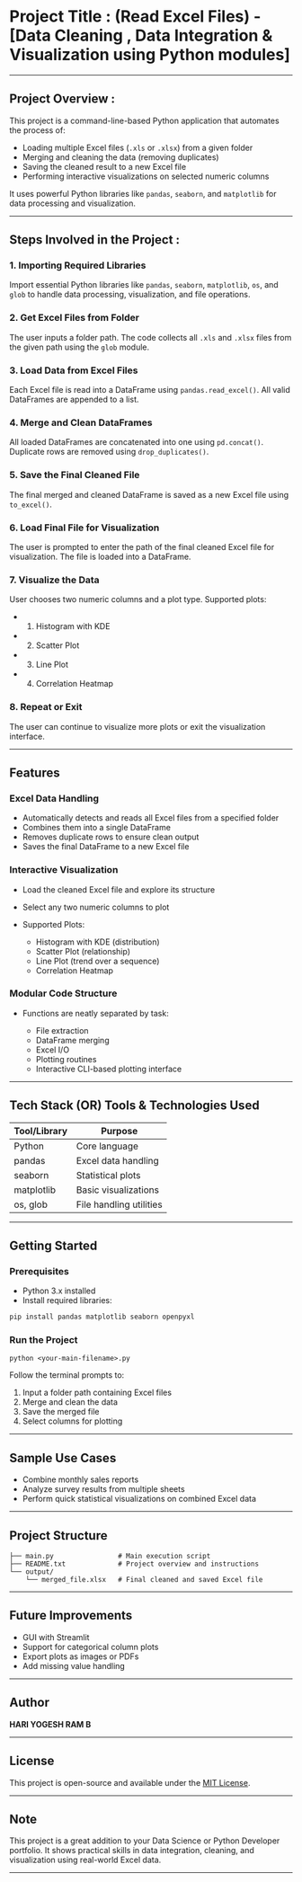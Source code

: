 # Project Title : (Read Excel Files) - [Data Cleaning , Data Integration & Visualization using Python modules]

---
## Project Overview :

This project is a command-line-based Python application that automates the process of:

- Loading multiple Excel files (`.xls` or `.xlsx`) from a given folder
- Merging and cleaning the data (removing duplicates)
- Saving the cleaned result to a new Excel file
- Performing interactive visualizations on selected numeric columns

It uses powerful Python libraries like `pandas`, `seaborn`, and `matplotlib` for data processing and visualization.

---

## Steps Involved in the Project :

### 1. Importing Required Libraries

Import essential Python libraries like `pandas`, `seaborn`, `matplotlib`, `os`, and `glob` to handle data processing, visualization, and file operations.

### 2. Get Excel Files from Folder

The user inputs a folder path. The code collects all `.xls` and `.xlsx` files from the given path using the `glob` module.

### 3. Load Data from Excel Files

Each Excel file is read into a DataFrame using `pandas.read_excel()`. All valid DataFrames are appended to a list.

### 4. Merge and Clean DataFrames

All loaded DataFrames are concatenated into one using `pd.concat()`. Duplicate rows are removed using `drop_duplicates()`.

### 5. Save the Final Cleaned File

The final merged and cleaned DataFrame is saved as a new Excel file using `to_excel()`.

### 6. Load Final File for Visualization

The user is prompted to enter the path of the final cleaned Excel file for visualization. The file is loaded into a DataFrame.

### 7. Visualize the Data

User chooses two numeric columns and a plot type. Supported plots:

- 1) Histogram with KDE
- 2) Scatter Plot
- 3) Line Plot
- 4) Correlation Heatmap

### 8. Repeat or Exit

The user can continue to visualize more plots or exit the visualization interface.

---

## Features

### Excel Data Handling

- Automatically detects and reads all Excel files from a specified folder
- Combines them into a single DataFrame
- Removes duplicate rows to ensure clean output
- Saves the final DataFrame to a new Excel file

###  Interactive Visualization

- Load the cleaned Excel file and explore its structure
- Select any two numeric columns to plot

- Supported Plots:

  - Histogram with KDE (distribution)
  - Scatter Plot (relationship)
  - Line Plot (trend over a sequence)
  - Correlation Heatmap

### Modular Code Structure

- Functions are neatly separated by task:

  - File extraction
  - DataFrame merging
  - Excel I/O
  - Plotting routines
  - Interactive CLI-based plotting interface

---

## Tech Stack (OR) Tools & Technologies Used 

| Tool/Library | Purpose                 |
| ------------ | ----------------------- |
| Python       | Core language           |
| pandas       | Excel data handling     |
| seaborn      | Statistical plots       |
| matplotlib   | Basic visualizations    |
| os, glob     | File handling utilities |

---

## Getting Started

### Prerequisites

- Python 3.x installed
- Install required libraries:

```bash
pip install pandas matplotlib seaborn openpyxl
```

### Run the Project

```Vs Code Terminal :
python <your-main-filename>.py
```

Follow the terminal prompts to:

1. Input a folder path containing Excel files
2. Merge and clean the data
3. Save the merged file
4. Select columns for plotting

---

## Sample Use Cases

- Combine monthly sales reports
- Analyze survey results from multiple sheets
- Perform quick statistical visualizations on combined Excel data

---

## Project Structure

```text
├── main.py                # Main execution script
├── README.txt             # Project overview and instructions
└── output/
    └── merged_file.xlsx   # Final cleaned and saved Excel file
```

---

## Future Improvements

- GUI with Streamlit
- Support for categorical column plots
- Export plots as images or PDFs
- Add missing value handling

---

## Author

**HARI YOGESH RAM B**


---

## License

This project is open-source and available under the [MIT License](LICENSE).

---

## Note

This project is a great addition to your Data Science or Python Developer portfolio. It shows practical skills in data integration, cleaning, and visualization using real-world Excel data.

---
